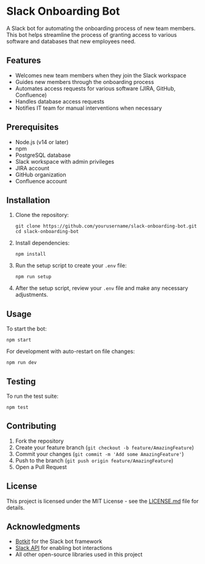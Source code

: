 # Slack Onboarding Bot

A Slack bot for automating the onboarding process of new team members. This bot helps streamline the process of granting access to various software and databases that new employees need.

## Features

- Welcomes new team members when they join the Slack workspace
- Guides new members through the onboarding process
- Automates access requests for various software (JIRA, GitHub, Confluence)
- Handles database access requests
- Notifies IT team for manual interventions when necessary

## Prerequisites

- Node.js (v14 or later)
- npm
- PostgreSQL database
- Slack workspace with admin privileges
- JIRA account
- GitHub organization
- Confluence account

## Installation

1. Clone the repository:
   ```
   git clone https://github.com/yourusername/slack-onboarding-bot.git
   cd slack-onboarding-bot
   ```

2. Install dependencies:
   ```
   npm install
   ```

3. Run the setup script to create your `.env` file:
   ```
   npm run setup
   ```

4. After the setup script, review your `.env` file and make any necessary adjustments.

## Usage

To start the bot:

```
npm start
```

For development with auto-restart on file changes:

```
npm run dev
```

## Testing

To run the test suite:

```
npm test
```

## Contributing

1. Fork the repository
2. Create your feature branch (`git checkout -b feature/AmazingFeature`)
3. Commit your changes (`git commit -m 'Add some AmazingFeature'`)
4. Push to the branch (`git push origin feature/AmazingFeature`)
5. Open a Pull Request

## License

This project is licensed under the MIT License - see the [LICENSE.md](LICENSE.md) file for details.

## Acknowledgments

- [Botkit](https://github.com/howdyai/botkit) for the Slack bot framework
- [Slack API](https://api.slack.com/) for enabling bot interactions
- All other open-source libraries used in this project
